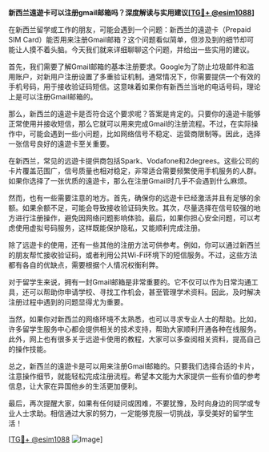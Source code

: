 **新西兰遠遊卡可以注册gmail邮箱吗？深度解读与实用建议[[TG💪+ @esim1088](https://t.me/s/esim1088)]**

在新西兰留学或工作的朋友，可能会遇到一个问题：新西兰的遠遊卡（Prepaid SIM Card）能否用来注册Gmail邮箱？这个问题看似简单，但涉及到的细节却可能让人摸不着头脑。今天我们就来详细聊聊这个问题，并给出一些实用的建议。

首先，我们需要了解Gmail邮箱的基本注册要求。Google为了防止垃圾邮件和滥用账户，对新用户注册设置了多重验证机制。通常情况下，你需要提供一个有效的手机号码，用于接收验证码短信。这意味着如果你有新西兰当地的电话号码，理论上是可以注册Gmail邮箱的。

那么，新西兰的遠遊卡是否符合这个要求呢？答案是肯定的。只要你的遠遊卡能够正常使用并接收短信，那么它就可以用来完成Gmail的注册流程。不过，在实际操作中，可能会遇到一些小问题，比如网络信号不稳定、运营商限制等。因此，选择一张信号良好的遠遊卡至关重要。

在新西兰，常见的远遊卡提供商包括Spark、Vodafone和2degrees。这些公司的卡片覆盖范围广，信号质量也相对稳定，非常适合需要频繁使用手机服务的人群。如果你选择了一张优质的遠遊卡，那么在注册Gmail时几乎不会遇到什么麻烦。

然而，也有一些需要注意的地方。首先，确保你的远遊卡已经激活并且有足够的余额。如果余额不足，可能会导致接收验证码失败。其次，尽量选择在信号较强的地方进行注册操作，避免因网络问题影响体验。最后，如果你担心安全问题，可以考虑使用虚拟号码服务，这样既能保护隐私，又能顺利完成注册。

除了远遊卡的使用，还有一些其他的注册方法可供参考。例如，你可以通过新西兰的朋友帮忙接收验证码，或者利用公共Wi-Fi环境下的短信服务。不过，这些方法都有各自的优缺点，需要根据个人情况权衡利弊。

对于留学生来说，拥有一封Gmail邮箱是非常重要的。它不仅可以作为日常沟通工具，还可以帮助你申请学校、寻找工作机会，甚至管理学术资料。因此，及时解决注册过程中遇到的问题显得尤为重要。

当然，如果你对新西兰的网络环境不太熟悉，也可以寻求专业人士的帮助。比如，许多留学生服务中心都会提供相关的技术支持，帮助大家顺利开通各种在线服务。此外，网上也有很多关于远遊卡使用的教程，大家可以多查阅相关资料，提高自己的操作技能。

总之，新西兰的遠遊卡是可以用来注册Gmail邮箱的。只要我们选择合适的卡片，注意操作细节，就能轻松完成注册流程。希望本文能为大家提供一些有价值的参考信息，让大家在异国他乡的生活更加便利。

最后，再次提醒大家，如果有任何疑问或困难，不要犹豫，及时向身边的同学或专业人士求助。相信通过大家的努力，一定能够克服一切挑战，享受美好的留学生活！

[[TG💪+ @esim1088](https://t.me/s/esim1088) ![Image](https://i.postimg.cc/4NQfJmqS/Snipaste-2025-05-13-00-14-12.png)]